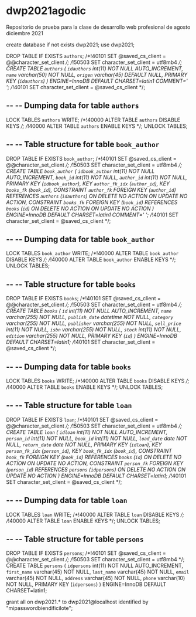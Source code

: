 # dwp2021agodic
Repositorio de prueba para la clase de desarrollo web profesional de agosto diciembre 2021


create database if not exists dwp2021;
use dwp2021;

DROP TABLE IF EXISTS `authors`;
/*!40101 SET @saved_cs_client     = @@character_set_client */;
/*!50503 SET character_set_client = utf8mb4 */;
CREATE TABLE `authors` (
  `idauthors` int(11) NOT NULL AUTO_INCREMENT,
  `name` varchar(50) NOT NULL,
  `origen` varchar(45) DEFAULT NULL,
  PRIMARY KEY (`idauthors`)
) ENGINE=InnoDB DEFAULT CHARSET=latin1 COMMENT='	';
/*!40101 SET character_set_client = @saved_cs_client */;

--
-- Dumping data for table `authors`
--

LOCK TABLES `authors` WRITE;
/*!40000 ALTER TABLE `authors` DISABLE KEYS */;
/*!40000 ALTER TABLE `authors` ENABLE KEYS */;
UNLOCK TABLES;

--
-- Table structure for table `book_author`
--

DROP TABLE IF EXISTS `book_author`;
/*!40101 SET @saved_cs_client     = @@character_set_client */;
/*!50503 SET character_set_client = utf8mb4 */;
CREATE TABLE `book_author` (
  `idbook_author` int(11) NOT NULL AUTO_INCREMENT,
  `book_id` int(11) NOT NULL,
  `author_id` int(11) NOT NULL,
  PRIMARY KEY (`idbook_author`),
  KEY `author_fk_idx` (`author_id`),
  KEY `books_fk` (`book_id`),
  CONSTRAINT `author_fk` FOREIGN KEY (`author_id`) REFERENCES `authors` (`idauthors`) ON DELETE NO ACTION ON UPDATE NO ACTION,
  CONSTRAINT `books_fk` FOREIGN KEY (`book_id`) REFERENCES `books` (`id`) ON DELETE NO ACTION ON UPDATE NO ACTION
) ENGINE=InnoDB DEFAULT CHARSET=latin1 COMMENT='	';
/*!40101 SET character_set_client = @saved_cs_client */;

--
-- Dumping data for table `book_author`
--

LOCK TABLES `book_author` WRITE;
/*!40000 ALTER TABLE `book_author` DISABLE KEYS */;
/*!40000 ALTER TABLE `book_author` ENABLE KEYS */;
UNLOCK TABLES;

--
-- Table structure for table `books`
--

DROP TABLE IF EXISTS `books`;
/*!40101 SET @saved_cs_client     = @@character_set_client */;
/*!50503 SET character_set_client = utf8mb4 */;
CREATE TABLE `books` (
  `id` int(11) NOT NULL AUTO_INCREMENT,
  `name` varchar(255) NOT NULL,
  `publish_date` datetime NOT NULL,
  `category` varchar(255) NOT NULL,
  `publisher` varchar(255) NOT NULL,
  `sell_price` int(11) NOT NULL,
  `isbn` varchar(255) NOT NULL,
  `stock` int(11) NOT NULL,
  `edition` varchar(255) NOT NULL,
  PRIMARY KEY (`id`)
) ENGINE=InnoDB DEFAULT CHARSET=latin1;
/*!40101 SET character_set_client = @saved_cs_client */;

--
-- Dumping data for table `books`
--

LOCK TABLES `books` WRITE;
/*!40000 ALTER TABLE `books` DISABLE KEYS */;
/*!40000 ALTER TABLE `books` ENABLE KEYS */;
UNLOCK TABLES;

--
-- Table structure for table `loan`
--

DROP TABLE IF EXISTS `loan`;
/*!40101 SET @saved_cs_client     = @@character_set_client */;
/*!50503 SET character_set_client = utf8mb4 */;
CREATE TABLE `loan` (
  `idloan` int(11) NOT NULL AUTO_INCREMENT,
  `person_id` int(11) NOT NULL,
  `book_id` int(11) NOT NULL,
  `load_date` date NOT NULL,
  `return_date` date NOT NULL,
  PRIMARY KEY (`idloan`),
  KEY `person_fk_idx` (`person_id`),
  KEY `book_fk_idx` (`book_id`),
  CONSTRAINT `book_fk` FOREIGN KEY (`book_id`) REFERENCES `books` (`id`) ON DELETE NO ACTION ON UPDATE NO ACTION,
  CONSTRAINT `person_fk` FOREIGN KEY (`person_id`) REFERENCES `persons` (`idpersons`) ON DELETE NO ACTION ON UPDATE NO ACTION
) ENGINE=InnoDB DEFAULT CHARSET=latin1;
/*!40101 SET character_set_client = @saved_cs_client */;

--
-- Dumping data for table `loan`
--

LOCK TABLES `loan` WRITE;
/*!40000 ALTER TABLE `loan` DISABLE KEYS */;
/*!40000 ALTER TABLE `loan` ENABLE KEYS */;
UNLOCK TABLES;

--
-- Table structure for table `persons`
--

DROP TABLE IF EXISTS `persons`;
/*!40101 SET @saved_cs_client     = @@character_set_client */;
/*!50503 SET character_set_client = utf8mb4 */;
CREATE TABLE `persons` (
  `idpersons` int(11) NOT NULL AUTO_INCREMENT,
  `first_name` varchar(45) NOT NULL,
  `last_name` varchar(45) NOT NULL,
  `email` varchar(45) NOT NULL,
  `address` varchar(45) NOT NULL,
  `phone` varchar(10) NOT NULL,
  PRIMARY KEY (`idpersons`)
) ENGINE=InnoDB DEFAULT CHARSET=latin1;

grant all on dwp2021.* to dwp2021@localhost identified by "mipasswordbiendificilote";